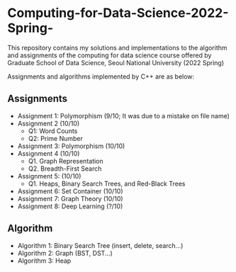 # Computing-for-Data-Science-2022-Spring-
This repository contains my solutions and implementations to the algorithm and assignments of the computing for data science course offered by Graduate School of Data Science, Seoul National University (2022 Spring)

Assignments and algorithms implemented by C++ are as below:

## Assignments
- Assignment 1: Polymorphism (9/10; It was due to a mistake on file name)
- Assignment 2 (10/10)
  - Q1: Word Counts
  - Q2: Prime Number
- Assignment 3: Polymorphism (10/10)
- Assignment 4 (10/10)
  - Q1. Graph Representation
  - Q2. Breadth-First Search
- Assignment 5: (10/10)
  - Q1. Heaps, Binary Search Trees, and Red-Black Trees
- Assignment 6: Set Container (10/10)
- Assignment 7: Graph Theory (10/10)
- Assignment 8: Deep Learning (?/10)
## Algorithm
- Algorithm 1: Binary Search Tree (insert, delete, search...)
- Algorithm 2: Graph (BST, DST...)
- Algorithm 3: Heap 
